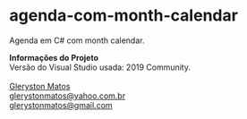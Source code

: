 # agenda-com-month-calendar
Agenda em C# com month calendar.

<b>Informações do Projeto</b>
<br/>
Versão do Visual Studio usada: 2019 Community.<br/>
<br/>
<a href="https://www.linkedin.com/in/glerystonmatos/" target="_blank">Gleryston Matos</a><br/>
glerystonmatos@yahoo.com.br<br/>
glerystonmatos@gmail.com<br/>